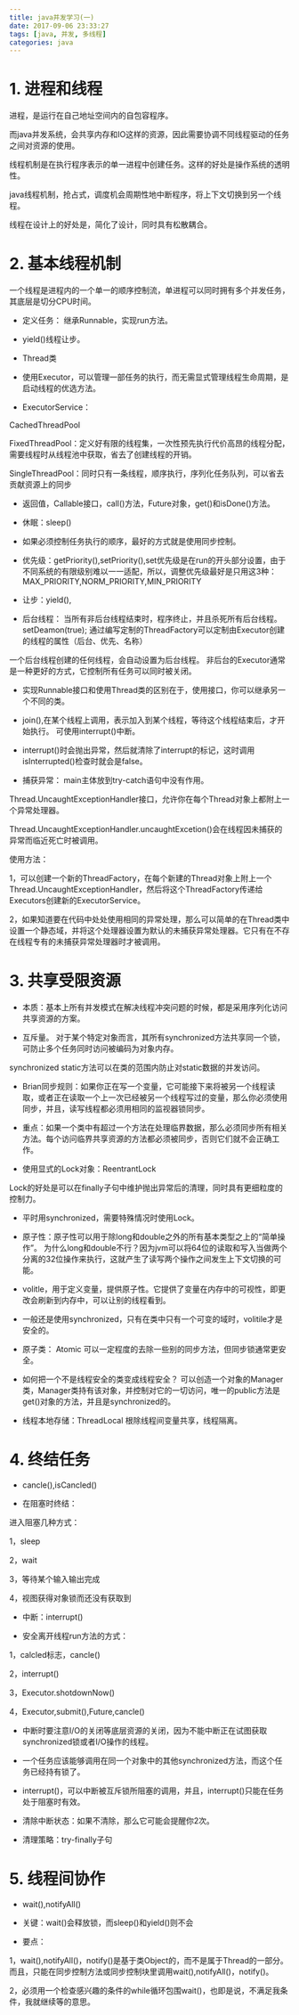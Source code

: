 ```yaml
---
title: java并发学习(一)
date: 2017-09-06 23:33:27
tags: [java, 并发, 多线程]
categories: java
---
```




# 1. 进程和线程

进程，是运行在自己地址空间内的自包容程序。

而java并发系统，会共享内存和IO这样的资源，因此需要协调不同线程驱动的任务之间对资源的使用。

线程机制是在执行程序表示的单一进程中创建任务。这样的好处是操作系统的透明性。

java线程机制，抢占式，调度机会周期性地中断程序，将上下文切换到另一个线程。

线程在设计上的好处是，简化了设计，同时具有松散耦合。

# 2. 基本线程机制

一个线程是进程内的一个单一的顺序控制流，单进程可以同时拥有多个并发任务，其底层是切分CPU时间。

- 定义任务： 继承Runnable，实现run方法。

- yield()线程让步。

- Thread类

- 使用Executor，可以管理一部任务的执行，而无需显式管理线程生命周期，是启动线程的优选方法。

- ExecutorService：

CachedThreadPool

FixedThreadPool：定义好有限的线程集，一次性预先执行代价高昂的线程分配，需要线程时从线程池中获取，省去了创建线程的开销。

SingleThreadPool：同时只有一条线程，顺序执行，序列化任务队列，可以省去贡献资源上的同步

- 返回值，Callable接口，call()方法，Future对象，get()和isDone()方法。

- 休眠：sleep()

- 如果必须控制任务执行的顺序，最好的方式就是使用同步控制。

- 优先级：getPriority(),setPriority(),set优先级是在run的开头部分设置，由于不同系统的有限级别难以一一适配，所以，调整优先级最好是只用这3种：MAX_PRIORITY,NORM_PRIORITY,MIN_PRIORITY

- 让步：yield(),

- 后台线程：
当所有非后台线程结束时，程序终止，并且杀死所有后台线程。
setDeamon(true);
通过编写定制的ThreadFactory可以定制由Executor创建的线程的属性（后台、优先、名称）

一个后台线程创建的任何线程，会自动设置为后台线程。
非后台的Executor通常是一种更好的方式，它控制所有任务可以同时被关闭。

- 实现Runnable接口和使用Thread类的区别在于，使用接口，你可以继承另一个不同的类。

- join(),在某个线程上调用，表示加入到某个线程，等待这个线程结束后，才开始执行。
可使用interrupt()中断。

- interrupt()时会抛出异常，然后就清除了interrupt的标记，这时调用isInterrupted()检查时就会是false。

- 捕获异常：
main主体放到try-catch语句中没有作用。

Thread.UncaughtExceptionHandler接口，允许你在每个Thread对象上都附上一个异常处理器。

Thread.UncaughtExceptionHandler.uncaughtExcetion()会在线程因未捕获的异常而临近死亡时被调用。

使用方法：

1，可以创建一个新的ThreadFactory，在每个新建的Thread对象上附上一个Thread.UncaughtExceptionHandler，然后将这个ThreadFactory传递给Executors创建新的ExecutorService。

2，如果知道要在代码中处处使用相同的异常处理，那么可以简单的在Thread类中设置一个静态域，并将这个处理器设置为默认的未捕获异常处理器。它只有在不存在线程专有的未捕获异常处理器时才被调用。



# 3. 共享受限资源

- 本质：基本上所有并发模式在解决线程冲突问题的时候，都是采用序列化访问共享资源的方案。

- 互斥量。
对于某个特定对象而言，其所有synchronized方法共享同一个锁，可防止多个任务同时访问被编码为对象内存。

synchronized static方法可以在类的范围内防止对static数据的并发访问。

- Brian同步规则：如果你正在写一个变量，它可能接下来将被另一个线程读取，或者正在读取一个上一次已经被另一个线程写过的变量，那么你必须使用同步，并且，读写线程都必须用相同的监视器锁同步。

- 重点：如果一个类中有超过一个方法在处理临界数据，那么必须同步所有相关方法。每个访问临界共享资源的方法都必须被同步，否则它们就不会正确工作。

- 使用显式的Lock对象：ReentrantLock

Lock的好处是可以在finally子句中维护抛出异常后的清理，同时具有更细粒度的控制力。

- 平时用synchronized，需要特殊情况时使用Lock。

- 原子性：原子性可以用于除long和double之外的所有基本类型之上的“简单操作”。
为什么long和double不行？因为jvm可以将64位的读取和写入当做两个分离的32位操作来执行，这就产生了读写两个操作之间发生上下文切换的可能。

- volitle，用于定义变量，提供原子性。它提供了变量在内存中的可视性，即更改会刷新到内存中，可以让别的线程看到。

- 一般还是使用synchronized，只有在类中只有一个可变的域时，volitile才是安全的。

- 原子类：
Atomic
可以一定程度的去除一些别的同步方法，但同步锁通常更安全。

- 如何把一个不是线程安全的类变成线程安全？
可以创造一个对象的Manager类，Manager类持有该对象，并控制对它的一切访问，唯一的public方法是get()对象的方法，并且是synchronized的。

- 线程本地存储：ThreadLocal
根除线程间变量共享，线程隔离。

# 4. 终结任务

- cancle(),isCancled()

- 在阻塞时终结：

进入阻塞几种方式：

1，sleep

2，wait

3，等待某个输入输出完成

4，视图获得对象锁而还没有获取到

- 中断：interrupt()

- 安全离开线程run方法的方式：

1，calcled标志，cancle()

2，interrupt()

3，Executor.shotdownNow()

4，Executor,submit(),Future,cancle()

- 中断时要注意I/O的关闭等底层资源的关闭，因为不能中断正在试图获取synchronized锁或者I/O操作的线程。

- 一个任务应该能够调用在同一个对象中的其他synchronized方法，而这个任务已经持有锁了。

- interrupt()，可以中断被互斥锁所阻塞的调用，并且，interrupt()只能在任务处于阻塞时有效。

- 清除中断状态：如果不清除，那么它可能会提醒你2次。

- 清理策略：try-finally子句


# 5. 线程间协作

- wait(),notifyAll()

- 关键：wait()会释放锁，而sleep()和yield()则不会

- 要点：

1，wait(),notifyAll()，notify()是基于类Object的，而不是属于Thread的一部分。而且，只能在同步控制方法或同步控制块里调用wait(),notifyAll()，notify()。

2，必须用一个检查感兴趣的条件的while循环包围wait()，也即是说，不满足我条件，我就继续等的意思。



